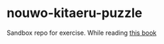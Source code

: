 # nouwo-kitaeru-puzzle

Sandbox repo for exercise.
While reading [this book](https://www.amazon.co.jp/dp/B016QEE30G/ref=dp-kindle-redirect?_encoding=UTF8&btkr=1)
